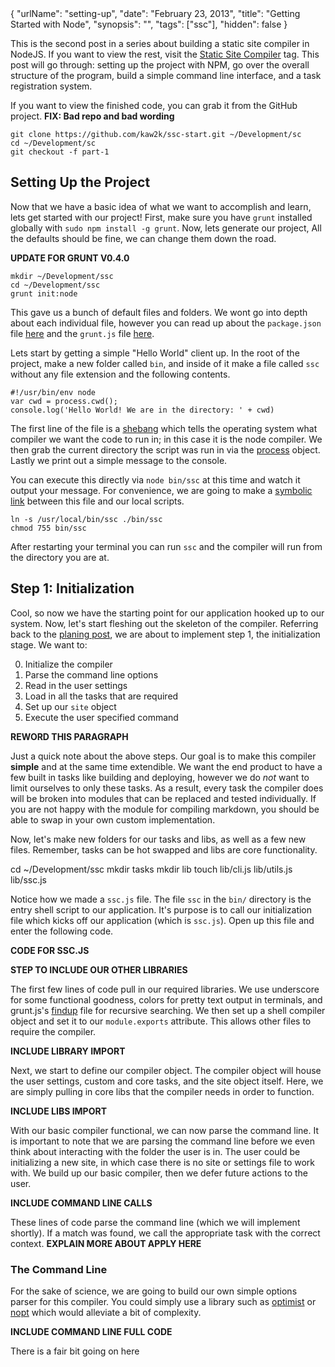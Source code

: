 <data>
{
	"urlName": "setting-up",
  "date": "February 23, 2013",
  "title": "Getting Started with Node",
  "synopsis": "",
  "tags": ["ssc"],
  "hidden": false
}
</data>

This is the second post in a series about building a static site compiler in NodeJS. If you want to view the rest, visit the [Static Site Compiler](~tags/ssc) tag. This post will go through: setting up the project with NPM, go over the overall structure of the program, build a simple command line interface, and a task registration system.

If you want to view the finished code, you can grab it from the GitHub project. **FIX: Bad repo and bad wording**

    git clone https://github.com/kaw2k/ssc-start.git ~/Development/sc
    cd ~/Development/sc
    git checkout -f part-1

## Setting Up the Project

Now that we have a basic idea of what we want to accomplish and learn, lets get started with our project! First, make sure you have `grunt` installed globally with `sudo npm install -g grunt`. Now, lets generate our project, All the defaults should be fine, we can change them down the road. 

**UPDATE FOR GRUNT V0.4.0**

    mkdir ~/Development/ssc
    cd ~/Development/ssc
    grunt init:node

This gave us a bunch of default files and folders. We wont go into depth about each individual file, however you can read up about the `package.json` file [here](http://package.json.nodejitsu.com) and the `grunt.js` file [here](https://github.com/gruntjs/grunt/wiki).

Lets start by getting a simple "Hello World" client up. In the root of the project, make a new folder called `bin`, and inside of it make a file called `ssc` without any file extension and the following contents. 

    #!/usr/bin/env node
    var cwd = process.cwd();
    console.log('Hello World! We are in the directory: ' + cwd)

The first line of the file is a [shebang](http://en.wikipedia.org/wiki/Shebang_\(Unix\)) which tells the operating system what compiler we want the code to run in; in this case it is the node compiler. We then grab the current directory the script was run in via the [process](http://nodejs.org/api/process.html) object. Lastly we print out a simple message to the console.

You can execute this directly via `node bin/ssc` at this time and watch it output your message. For convenience, we are going to make a [symbolic link](http://en.wikipedia.org/wiki/Symbolic_link) between this file and our local scripts.

    ln -s /usr/local/bin/ssc ./bin/ssc
    chmod 755 bin/ssc

After restarting your terminal you can run `ssc` and the compiler will run from the directory you are at.

## Step 1: Initialization

Cool, so now we have the starting point for our application hooked up to our system. Now, let's start fleshing out the skeleton of the compiler. Referring back to the [planing post](~posts/planning-ssc), we are about to implement step 1, the initialization stage. We want to:

0. Initialize the compiler
1. Parse the command line options
2. Read in the user settings
3. Load in all the tasks that are required 
4. Set up our `site` object
5. Execute the user specified command

**REWORD THIS PARAGRAPH**

Just a quick note about the above steps. Our goal is to make this compiler **simple** and at the same time extendible. We want the end product to have a few built in tasks like building and deploying, however we do *not* want to limit ourselves to only these tasks. As a result, every task the compiler does will be broken into modules that can be replaced and tested individually. If you are not happy with the module for compiling markdown, you should be able to swap in your own custom implementation.  

Now, let's make new folders for our tasks and libs, as well as a few new files. Remember, tasks can be hot swapped and libs are core functionality.

  cd ~/Development/ssc
  mkdir tasks
  mkdir lib
  touch lib/cli.js lib/utils.js lib/ssc.js

Notice how we made a `ssc.js` file. The file `ssc` in the `bin/` directory is the entry shell script to our application. It's purpose is to call our initialization file which kicks off our application (which is `ssc.js`). Open up this file and enter the following code.

**CODE FOR SSC.JS**

**STEP TO INCLUDE OUR OTHER LIBRARIES**

The first few lines of code pull in our required libraries. We use underscore for some functional goodness, colors for pretty text output in terminals, and grunt.js's [findup](#) file for recursive searching. We then set up a shell compiler object and set it to our `module.exports` attribute. This allows other files to require the compiler.


**INCLUDE LIBRARY IMPORT**

Next, we start to define our compiler object. The compiler object will house the user settings, custom and core tasks, and the site object itself. Here, we are simply pulling in core libs that the compiler needs in order to function.

**INCLUDE LIBS IMPORT**

With our basic compiler functional, we can now parse the command line. It is important to note that we are parsing the command line before we even think about interacting with the folder the user is in. The user could be initializing a new site, in which case there is no site or settings file to work with. We build up our basic compiler, then we defer future actions to the user.

**INCLUDE COMMAND LINE CALLS**

These lines of code parse the command line (which we will implement shortly). If a match was found, we call the appropriate task with the correct context. **EXPLAIN MORE ABOUT APPLY HERE**

### The Command Line

For the sake of science, we are going to build our own simple options parser for this compiler. You could simply use a library such as [optimist](https://github.com/substack/node-optimist) or [nopt](https://github.com/isaacs/nopt) which would alleviate a bit of complexity.

**INCLUDE COMMAND LINE FULL CODE**

There is a fair bit going on here 


